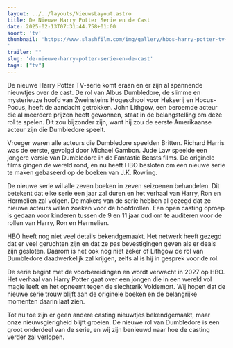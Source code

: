 ```yaml
---
layout: ../../layouts/NieuwsLayout.astro
title: De Nieuwe Harry Potter Serie en de Cast
date: 2025-02-13T07:31:44.758+01:00
soort: 'tv'
thumbnail: 'https://www.slashfilm.com/img/gallery/hbos-harry-potter-tv-series-may-have-found-its-dumbledore-in-a-beloved-american-actor/l-intro-1739397856.jpg
'
trailer: ""
slug: 'de-nieuwe-harry-potter-serie-en-de-cast'
tags: ["tv"]
---
```


De nieuwe Harry Potter TV-serie komt eraan en er zijn al spannende nieuwtjes
over de cast. De rol van Albus Dumbledore, de slimme en mysterieuze hoofd van
Zweinsteins Hogeschool voor Hekserij en Hocus-Pocus, heeft de aandacht
getrokken. John Lithgow, een beroemde acteur die al meerdere prijzen heeft
gewonnen, staat in de belangstelling om deze rol te spelen. Dit zou bijzonder
zijn, want hij zou de eerste Amerikaanse acteur zijn die Dumbledore speelt.

Vroeger waren alle acteurs die Dumbledore speelden Britten. Richard Harris was
de eerste, gevolgd door Michael Gambon. Jude Law speelde een jongere versie van
Dumbledore in de Fantastic Beasts films. De originele films gingen de wereld
rond, en nu heeft HBO besloten om een nieuwe serie te maken gebaseerd op de
boeken van J.K. Rowling.

De nieuwe serie wil alle zeven boeken in zeven seizoenen behandelen. Dit
betekent dat elke serie een jaar zal duren en het verhaal van Harry, Ron en
Hermelien zal volgen. De makers van de serie hebben al gezegd dat ze nieuwe
acteurs willen zoeken voor de hoofdrollen. Een open casting oproep is gedaan
voor kinderen tussen de 9 en 11 jaar oud om te auditeren voor de rollen van
Harry, Ron en Hermelien.

HBO heeft nog niet veel details bekendgemaakt. Het netwerk heeft gezegd dat er
veel geruchten zijn en dat ze pas bevestigingen geven als er deals zijn
gesloten. Daarom is het ook nog niet zeker of Lithgow de rol van Dumbledore
daadwerkelijk zal krijgen, zelfs al is hij in gesprek voor de rol.

De serie begint met de voorbereidingen en wordt verwacht in 2027 op HBO. Het
verhaal van Harry Potter gaat over een jongen die in een wereld vol magie leeft
en het opneemt tegen de slechterik Voldemort. Wij hopen dat de nieuwe serie
trouw blijft aan de originele boeken en de belangrijke momenten daarin laat
zien.

Tot nu toe zijn er geen andere casting nieuwtjes bekendgemaakt, maar onze
nieuwsgierigheid blijft groeien. De nieuwe rol van Dumbledore is een groot
onderdeel van de serie, en wij zijn benieuwd naar hoe de casting verder zal
verlopen.